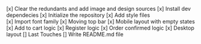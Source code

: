 [x] Clear the redundants and add image and design sources
[x] Install dev dependecies
[x] Initialize the repository
[x] Add style files  
[x] Import font family
[x] Moving top bar
[x] Mobile layout with empty states
[x] Add to cart logic
[x] Register logic
[x] Order confirmed logic
[x] Desktop layout
[] Last Touches
[] Write README.md file
